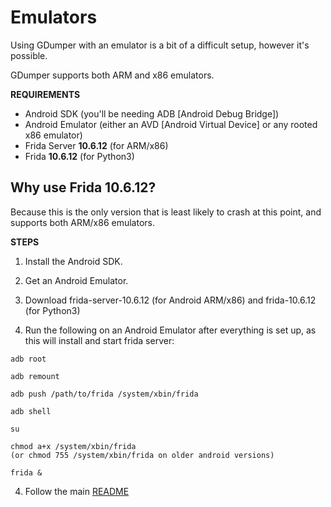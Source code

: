 # Emulators

Using GDumper with an emulator is a bit of a difficult setup, however it's possible.

GDumper supports both ARM and x86 emulators.

**REQUIREMENTS**
- Android SDK (you'll be needing ADB [Android Debug Bridge])
- Android Emulator (either an AVD [Android Virtual Device] or any rooted x86 emulator)
- Frida Server **10.6.12** (for ARM/x86)
- Frida **10.6.12** (for Python3)

## Why use Frida 10.6.12?
Because this is the only version that is least likely to crash at this point, and supports both ARM/x86 emulators.

**STEPS**

1. Install the Android SDK.

2. Get an Android Emulator.

3. Download frida-server-10.6.12 (for Android ARM/x86) and frida-10.6.12 (for Python3)

4. Run the following on an Android Emulator after everything is set up, as this will install and start frida server:

```
adb root

adb remount

adb push /path/to/frida /system/xbin/frida

adb shell

su

chmod a+x /system/xbin/frida
(or chmod 755 /system/xbin/frida on older android versions)

frida &
```

4. Follow the main [README](README.md)
